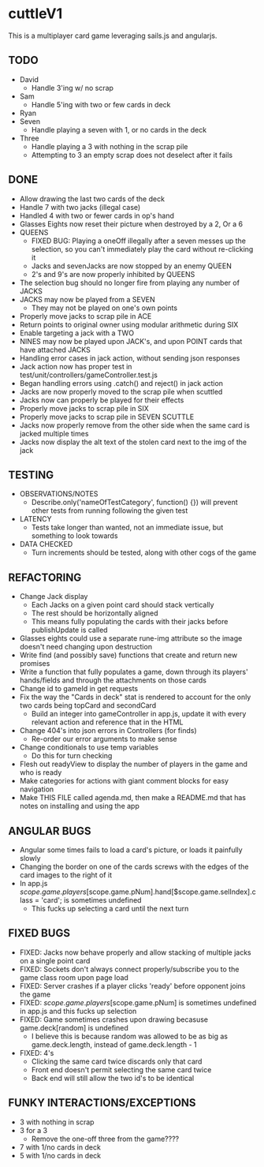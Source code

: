 # cuttleV1

This is a multiplayer card game leveraging sails.js and angularjs.

## TODO
*	David
	*	Handle 3'ing w/ no scrap
*	Sam
	*	Handle 5'ing with two or few cards in deck
*	Ryan
*	Seven
	*	Handle playing a seven with 1, or no cards in the deck
*	Three
	* Handle playing a 3 with nothing in the scrap pile
	* Attempting to 3 an empty scrap does not deselect after it fails

## DONE
*	Allow drawing the last two cards of the deck
*	Handle 7 with two jacks (illegal case)
*	Handled 4 with two or fewer cards in op's hand
*	Glasses Eights now reset their picture when destroyed by a 2, Or a 6
*	QUEENS
	*	FIXED BUG: Playing a oneOff illegally after a seven messes up the selection, so you can't immediately play the card without re-clicking it	
	*	Jacks and sevenJacks are now stopped by an enemy QUEEN
	*	2's and 9's are now properly inhibited by QUEENS
*	The selection bug should no longer fire from playing any number of JACKS
*	JACKS may now be played from a SEVEN
	*	They may not be played on one's own points
*	Properly move jacks to scrap pile in ACE
*	Return points to original owner using modular arithmetic during SIX
*	Enable targeting a jack with a TWO	
*	NINES may now be played upon JACK's, and upon POINT cards that have attached JACKS
*	Handling error cases in jack action, without sending json responses
*	Jack action now has proper test in test/unit/controllers/gameController.test.js
*	Began handling errors using .catch() and reject() in jack action
*	Jacks are now properly moved to the scrap pile when scuttled
*   Jacks now can properly be played for their effects
*	Properly move jacks to scrap pile in SIX
*	Properly move jacks to scrap pile in SEVEN SCUTTLE
*	Jacks now properly remove from the other side when the same card is jacked multiple times
*	Jacks now display the alt text of the stolen card next to the img of the jack




## TESTING
* OBSERVATIONS/NOTES
	* Describe.only('nameOfTestCategory', function() {}) will prevent other tests from running following the given test
* LATENCY
	* Tests take longer than wanted, not an immediate issue, but something to look towards
* DATA CHECKED
	* Turn increments should be tested, along with other cogs of the game


## REFACTORING
*	Change Jack display
	*	Each Jacks on a given point card should stack vertically
	*	The rest should be horizontally aligned
	*	This means fully populating the cards with their jacks before publishUpdate is called
*	Glasses eights could use a separate rune-img attribute so the image doesn't need changing upon destruction
*	Write find (and possibly save) functions that create and return new promises
*	Write a function that fully populates a game, down through its players' hands/fields and through the attachments on those cards
*	Change id to gameId in get requests
*	Fix the way the "Cards in deck" stat is rendered to account for the only two cards being topCard and secondCard
	*	Build an integer into gameController in app.js, update it with every relevant action and reference that in the HTML	
*	Change 404's into json errors in Controllers (for finds)
	*	Re-order our error arguments to make sense
*	Change conditionals to use temp variables
	*	Do this for turn checking
*	Flesh out readyView to display the number of players in the game and who is ready
*   Make categories for actions with giant comment blocks for easy navigation
*	Make THIS FILE called agenda.md, then make a README.md that has notes on installing and using the app


## ANGULAR BUGS
*	Angular some times fails to load a card's picture, or loads it painfully slowly
*	Changing the border on one of the cards screws with the edges of the card images to the right of it
*	In app.js $scope.game.players[$scope.game.pNum].hand[$scope.game.selIndex].class = 'card'; is sometimes undefined
	*	This fucks up selecting a card until the next turn

## FIXED BUGS
*   FIXED: Jacks now behave properly and allow stacking of multiple jacks on a single point card
*	FIXED: Sockets don't always connect properly/subscribe you to the game class room upon page load
*	FIXED: Server crashes if a player clicks 'ready' before opponent joins the game
*	FIXED: $scope.game.players[$scope.game.pNum] is sometimes undefined in app.js and this fucks up selection
*	FIXED: Game sometimes crashes upon drawing becasuse game.deck[random] is undefined
	*	I believe this is because random was allowed to be as big as game.deck.length, instead of game.deck.length - 1
*	FIXED: 4's
	*	Clicking the same card twice discards only that card
	*	Front end doesn't permit selecting the same card twice
	*	Back end will still allow the two id's to be identical

## FUNKY INTERACTIONS/EXCEPTIONS
*	3 with nothing in scrap
*	3 for a 3
	*	Remove the one-off three from the game????
*	7 with 1/no cards in deck
*	5 with 1/no cards in deck